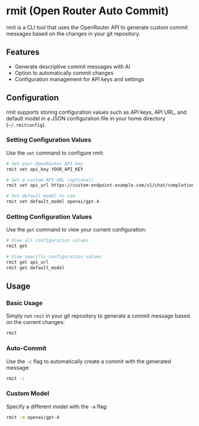 # rmit (Open Router Auto Commit)
rmit is a CLI tool that uses the OpenRouter API to generate custom commit messages based on the changes in your git repository.

## Features
- Generate descriptive commit messages with AI
- Option to automatically commit changes
- Configuration management for API keys and settings

## Configuration

rmit supports storing configuration values such as API keys, API URL, and default model in a JSON configuration file in your home directory (`~/.rmitconfig`).

### Setting Configuration Values

Use the `set` command to configure rmit:

```bash
# Set your OpenRouter API key
rmit set api_key YOUR_API_KEY

# Set a custom API URL (optional)
rmit set api_url https://custom-endpoint.example.com/v1/chat/completions

# Set default model to use
rmit set default_model openai/gpt-4
```

### Getting Configuration Values

Use the `get` command to view your current configuration:

```bash
# View all configuration values
rmit get

# View specific configuration values
rmit get api_url
rmit get default_model
```

## Usage

### Basic Usage

Simply run `rmit` in your git repository to generate a commit message based on the current changes:

```bash
rmit
```

### Auto-Commit

Use the `-c` flag to automatically create a commit with the generated message:

```bash
rmit -c
```

### Custom Model

Specify a different model with the `-m` flag:

```bash
rmit -m openai/gpt-4
```
